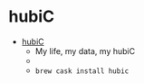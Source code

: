 # hubiC
- [hubiC](https://hubic.com/)
  -  My life, my data, my hubiC
  - 
  - `brew cask install hubic`
